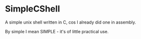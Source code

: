 # SimpleCShell
A simple unix shell written in C, cos I already did one in assembly.

By simple I mean SIMPLE - it's of little practical use.
